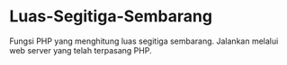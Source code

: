 Luas-Segitiga-Sembarang
======
Fungsi PHP yang menghitung luas segitiga sembarang. Jalankan melalui web server yang telah terpasang PHP.
